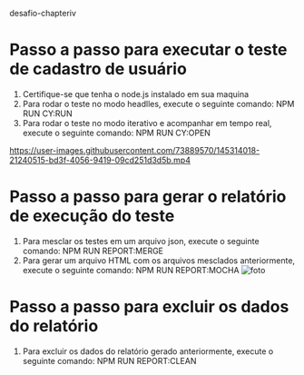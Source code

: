 desafio-chapteriv
#
# Passo a passo para executar o teste de cadastro de usuário 
  1. Certifique-se que tenha o node.js instalado em sua maquina
  2. Para rodar o teste no modo headlles, execute o seguinte comando: NPM RUN CY:RUN
  3. Para rodar o teste no modo iterativo e acompanhar em tempo real, execute o seguinte comando: NPM RUN CY:OPEN
 

https://user-images.githubusercontent.com/73889570/145314018-21240515-bd3f-4056-9419-09cd251d3d5b.mp4


 
 #
 # Passo a passo para gerar o relatório de execução do teste
  1. Para mesclar os testes em um arquivo json, execute o seguinte comando: NPM RUN REPORT:MERGE
  2. Para gerar um arquivo HTML com os arquivos mesclados anteriormente, execute o seguinte comando: NPM RUN REPORT:MOCHA
![foto](https://user-images.githubusercontent.com/73889570/145310903-efcf81d8-b383-4f87-be91-e1739bf0d5b5.jpg)

#
# Passo a passo para excluir os dados do relatório
  1. Para excluir os dados do relatório gerado anteriormente, execute o seguinte comando: NPM RUN REPORT:CLEAN
 
